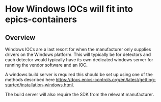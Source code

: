 # How Windows IOCs will fit into epics-containers

## Overview

Windows IOCs are a last resort for when the manufacturer only supplies drivers on the Windows platform. This will typically be for detectors and each detector would typically have its own dedicated windows server for running the vendor software and an IOC.

A windows build server is required this should be set up using one of the methods described here https://docs.epics-controls.org/en/latest/getting-started/installation-windows.html.

The build server will also require the SDK from the relevant manufacturer.